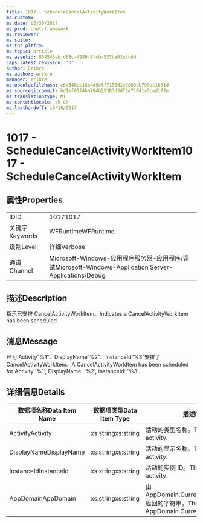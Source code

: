 ```yaml
---
title: 1017 - ScheduleCancelActivityWorkItem
ms.custom: 
ms.date: 03/30/2017
ms.prod: .net-framework
ms.reviewer: 
ms.suite: 
ms.tgt_pltfrm: 
ms.topic: article
ms.assetid: 864546ab-d65c-4989-8fcb-537ba03a3cdd
caps.latest.revision: "3"
author: Erikre
ms.author: erikre
manager: erikre
ms.openlocfilehash: c6d348ec18b4d5eff7156d1e9809eb793ac1681d
ms.sourcegitcommit: bd1ef61f4bb794b25383d3d72e71041a5ced172e
ms.translationtype: MT
ms.contentlocale: zh-CN
ms.lasthandoff: 10/18/2017
---
```

# <a name="1017---schedulecancelactivityworkitem"></a><span data-ttu-id="5ffab-102">1017 - ScheduleCancelActivityWorkItem</span><span class="sxs-lookup"><span data-stu-id="5ffab-102">1017 - ScheduleCancelActivityWorkItem</span></span>
## <a name="properties"></a><span data-ttu-id="5ffab-103">属性</span><span class="sxs-lookup"><span data-stu-id="5ffab-103">Properties</span></span>  
  
|||  
|-|-|  
|<span data-ttu-id="5ffab-104">ID</span><span class="sxs-lookup"><span data-stu-id="5ffab-104">ID</span></span>|<span data-ttu-id="5ffab-105">1017</span><span class="sxs-lookup"><span data-stu-id="5ffab-105">1017</span></span>|  
|<span data-ttu-id="5ffab-106">关键字</span><span class="sxs-lookup"><span data-stu-id="5ffab-106">Keywords</span></span>|<span data-ttu-id="5ffab-107">WFRuntime</span><span class="sxs-lookup"><span data-stu-id="5ffab-107">WFRuntime</span></span>|  
|<span data-ttu-id="5ffab-108">级别</span><span class="sxs-lookup"><span data-stu-id="5ffab-108">Level</span></span>|<span data-ttu-id="5ffab-109">详细</span><span class="sxs-lookup"><span data-stu-id="5ffab-109">Verbose</span></span>|  
|<span data-ttu-id="5ffab-110">通道</span><span class="sxs-lookup"><span data-stu-id="5ffab-110">Channel</span></span>|<span data-ttu-id="5ffab-111">Microsoft-Windows-应用程序服务器-应用程序/调试</span><span class="sxs-lookup"><span data-stu-id="5ffab-111">Microsoft-Windows-Application Server-Applications/Debug</span></span>|  
  
## <a name="description"></a><span data-ttu-id="5ffab-112">描述</span><span class="sxs-lookup"><span data-stu-id="5ffab-112">Description</span></span>  
 <span data-ttu-id="5ffab-113">指示已安排 CancelActivityWorkItem。</span><span class="sxs-lookup"><span data-stu-id="5ffab-113">Indicates a CancelActivityWorkItem has been scheduled.</span></span>  
  
## <a name="message"></a><span data-ttu-id="5ffab-114">消息</span><span class="sxs-lookup"><span data-stu-id="5ffab-114">Message</span></span>  
 <span data-ttu-id="5ffab-115">已为 Activity“%1”、DisplayName“%2”、InstanceId“%3”安排了 CancelActivityWorkItem。</span><span class="sxs-lookup"><span data-stu-id="5ffab-115">A CancelActivityWorkItem has been scheduled for Activity '%1', DisplayName: '%2', InstanceId: '%3'.</span></span>  
  
## <a name="details"></a><span data-ttu-id="5ffab-116">详细信息</span><span class="sxs-lookup"><span data-stu-id="5ffab-116">Details</span></span>  
  
|<span data-ttu-id="5ffab-117">数据项名称</span><span class="sxs-lookup"><span data-stu-id="5ffab-117">Data Item Name</span></span>|<span data-ttu-id="5ffab-118">数据项类型</span><span class="sxs-lookup"><span data-stu-id="5ffab-118">Data Item Type</span></span>|<span data-ttu-id="5ffab-119">描述</span><span class="sxs-lookup"><span data-stu-id="5ffab-119">Description</span></span>|  
|--------------------|--------------------|-----------------|  
|<span data-ttu-id="5ffab-120">Activity</span><span class="sxs-lookup"><span data-stu-id="5ffab-120">Activity</span></span>|<span data-ttu-id="5ffab-121">xs:string</span><span class="sxs-lookup"><span data-stu-id="5ffab-121">xs:string</span></span>|<span data-ttu-id="5ffab-122">活动的类型名称。</span><span class="sxs-lookup"><span data-stu-id="5ffab-122">The type name of the activity.</span></span>|  
|<span data-ttu-id="5ffab-123">DisplayName</span><span class="sxs-lookup"><span data-stu-id="5ffab-123">DisplayName</span></span>|<span data-ttu-id="5ffab-124">xs:string</span><span class="sxs-lookup"><span data-stu-id="5ffab-124">xs:string</span></span>|<span data-ttu-id="5ffab-125">活动的显示名称。</span><span class="sxs-lookup"><span data-stu-id="5ffab-125">The display name of the activity.</span></span>|  
|<span data-ttu-id="5ffab-126">InstanceId</span><span class="sxs-lookup"><span data-stu-id="5ffab-126">InstanceId</span></span>|<span data-ttu-id="5ffab-127">xs:string</span><span class="sxs-lookup"><span data-stu-id="5ffab-127">xs:string</span></span>|<span data-ttu-id="5ffab-128">活动的实例 ID。</span><span class="sxs-lookup"><span data-stu-id="5ffab-128">The instance id of the activity.</span></span>|  
|<span data-ttu-id="5ffab-129">AppDomain</span><span class="sxs-lookup"><span data-stu-id="5ffab-129">AppDomain</span></span>|<span data-ttu-id="5ffab-130">xs:string</span><span class="sxs-lookup"><span data-stu-id="5ffab-130">xs:string</span></span>|<span data-ttu-id="5ffab-131">由 AppDomain.CurrentDomain.FriendlyName 返回的字符串。</span><span class="sxs-lookup"><span data-stu-id="5ffab-131">The string returned by AppDomain.CurrentDomain.FriendlyName.</span></span>|
